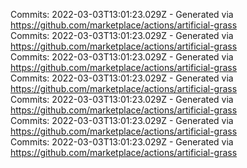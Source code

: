 Commits: 2022-03-03T13:01:23.029Z - Generated via https://github.com/marketplace/actions/artificial-grass
<br>
Commits: 2022-03-03T13:01:23.029Z - Generated via https://github.com/marketplace/actions/artificial-grass
<br>
Commits: 2022-03-03T13:01:23.029Z - Generated via https://github.com/marketplace/actions/artificial-grass
<br>
Commits: 2022-03-03T13:01:23.029Z - Generated via https://github.com/marketplace/actions/artificial-grass
<br>
Commits: 2022-03-03T13:01:23.029Z - Generated via https://github.com/marketplace/actions/artificial-grass
<br>
Commits: 2022-03-03T13:01:23.029Z - Generated via https://github.com/marketplace/actions/artificial-grass
<br>
Commits: 2022-03-03T13:01:23.029Z - Generated via https://github.com/marketplace/actions/artificial-grass
<br>
